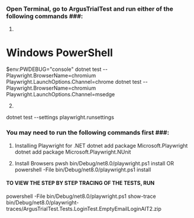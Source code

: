 ### Open Terminal, go to ArgusTrialTest and run either of the following commands ###:

1) 
# Windows PowerShell
$env:PWDEBUG="console"
dotnet test -- Playwright.BrowserName=chromium Playwright.LaunchOptions.Channel=chrome
dotnet test -- Playwright.BrowserName=chromium Playwright.LaunchOptions.Channel=msedge

2)
dotnet test --settings playwright.runsettings



### You may need to run the following commands first ###:

1) Installing Playwright for .NET
dotnet add package Microsoft.Playwright
dotnet add package Microsoft.Playwright.NUnit

2) Install Browsers
pwsh bin/Debug/net8.0/playwright.ps1 install
OR 
powershell -File bin/Debug/net8.0/playwright.ps1 install


#### TO VIEW THE STEP BY STEP TRACING OF THE TESTS, RUN ####

powershell -File bin/Debug/net8.0/playwright.ps1 show-trace bin/Debug/net8.0/playwright-traces/ArgusTrialTest.Tests.LoginTest.EmptyEmailLoginAIT2.zip